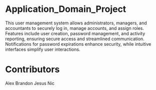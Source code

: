 # Application_Domain_Project

This user management system allows administrators, managers, and accountants to securely log in, manage accounts, and assign roles. Features include user creation, password management, and activity reporting, ensuring secure access and streamlined communication. Notifications for password expirations enhance security, while intuitive interfaces simplify user interactions.

# Contributors
Alex
Brandon
Jesus
Nic
